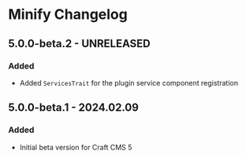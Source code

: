 # Minify Changelog

## 5.0.0-beta.2 - UNRELEASED
### Added
* Added `ServicesTrait` for the plugin service component registration

## 5.0.0-beta.1 - 2024.02.09
### Added
* Initial beta version for Craft CMS 5
